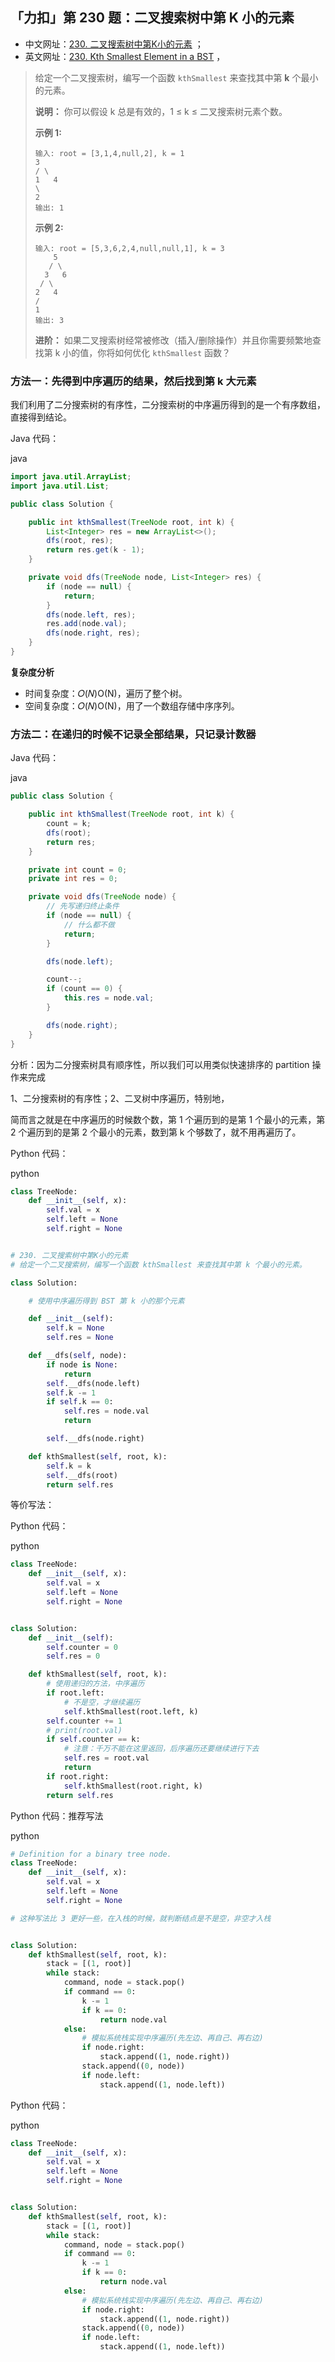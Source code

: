 ## 「力扣」第 230 题：二叉搜索树中第 K 小的元素

- 中文网址：[230. 二叉搜索树中第K小的元素](https://leetcode-cn.com/problems/kth-smallest-element-in-a-bst/description/) ；
- 英文网址：[230. Kth Smallest Element in a BST](https://leetcode.com/problems/kth-smallest-element-in-a-bst/description/) ，

> 给定一个二叉搜索树，编写一个函数 `kthSmallest` 来查找其中第 **k** 个最小的元素。
>
> **说明：**
> 你可以假设 k 总是有效的，1 ≤ k ≤ 二叉搜索树元素个数。
>
> **示例 1:**
>
> ```
> 输入: root = [3,1,4,null,2], k = 1
> 3
> / \
> 1   4
> \
> 2
> 输出: 1
> ```
>
> **示例 2:**
>
> ```
> 输入: root = [5,3,6,2,4,null,null,1], k = 3
>     5
>    / \
>   3   6
>  / \
> 2   4
> /
> 1
> 输出: 3
> ```
>
> **进阶：**
> 如果二叉搜索树经常被修改（插入/删除操作）并且你需要频繁地查找第 k 小的值，你将如何优化 `kthSmallest` 函数？

### 方法一：先得到中序遍历的结果，然后找到第 k 大元素

我们利用了二分搜索树的有序性，二分搜索树的中序遍历得到的是一个有序数组，直接得到结论。

Java 代码：

java

```java
import java.util.ArrayList;
import java.util.List;

public class Solution {

    public int kthSmallest(TreeNode root, int k) {
        List<Integer> res = new ArrayList<>();
        dfs(root, res);
        return res.get(k - 1);
    }

    private void dfs(TreeNode node, List<Integer> res) {
        if (node == null) {
            return;
        }
        dfs(node.left, res);
        res.add(node.val);
        dfs(node.right, res);
    }
}
```

**复杂度分析**

- 时间复杂度：𝑂(𝑁)O(N)，遍历了整个树。
- 空间复杂度：𝑂(𝑁)O(N)，用了一个数组存储中序序列。

### 方法二：在递归的时候不记录全部结果，只记录计数器

Java 代码：

java

```java
public class Solution {

    public int kthSmallest(TreeNode root, int k) {
        count = k;
        dfs(root);
        return res;
    }

    private int count = 0;
    private int res = 0;

    private void dfs(TreeNode node) {
        // 先写递归终止条件
        if (node == null) {
            // 什么都不做
            return;
        }

        dfs(node.left);

        count--;
        if (count == 0) {
            this.res = node.val;
        }

        dfs(node.right);
    }
}
```

分析：因为二分搜索树具有顺序性，所以我们可以用类似快速排序的 partition 操作来完成

1、二分搜索树的有序性；2、二叉树中序遍历，特别地，

简而言之就是在中序遍历的时候数个数，第 1 个遍历到的是第 1 个最小的元素，第 2 个遍历到的是第 2 个最小的元素，数到第 k 个够数了，就不用再遍历了。

Python 代码：

python

```python
class TreeNode:
    def __init__(self, x):
        self.val = x
        self.left = None
        self.right = None


# 230. 二叉搜索树中第K小的元素
# 给定一个二叉搜索树，编写一个函数 kthSmallest 来查找其中第 k 个最小的元素。

class Solution:

    # 使用中序遍历得到 BST 第 k 小的那个元素

    def __init__(self):
        self.k = None
        self.res = None

    def __dfs(self, node):
        if node is None:
            return
        self.__dfs(node.left)
        self.k -= 1
        if self.k == 0:
            self.res = node.val
            return

        self.__dfs(node.right)

    def kthSmallest(self, root, k):
        self.k = k
        self.__dfs(root)
        return self.res
```

等价写法：

Python 代码：

python

```python
class TreeNode:
    def __init__(self, x):
        self.val = x
        self.left = None
        self.right = None


class Solution:
    def __init__(self):
        self.counter = 0
        self.res = 0

    def kthSmallest(self, root, k):
        # 使用递归的方法，中序遍历
        if root.left:
            # 不是空，才继续遍历
            self.kthSmallest(root.left, k)
        self.counter += 1
        # print(root.val)
        if self.counter == k:
            # 注意：千万不能在这里返回，后序遍历还要继续进行下去
            self.res = root.val
            return
        if root.right:
            self.kthSmallest(root.right, k)
        return self.res
```

Python 代码：推荐写法

python

```python
# Definition for a binary tree node.
class TreeNode:
    def __init__(self, x):
        self.val = x
        self.left = None
        self.right = None

# 这种写法比 3 更好一些，在入栈的时候，就判断结点是不是空，非空才入栈


class Solution:
    def kthSmallest(self, root, k):
        stack = [(1, root)]
        while stack:
            command, node = stack.pop()
            if command == 0:
                k -= 1
                if k == 0:
                    return node.val
            else:
                # 模拟系统栈实现中序遍历(先左边、再自己、再右边)
                if node.right:
                    stack.append((1, node.right))
                stack.append((0, node))
                if node.left:
                    stack.append((1, node.left))
```

Python 代码：

python

```python
class TreeNode:
    def __init__(self, x):
        self.val = x
        self.left = None
        self.right = None


class Solution:
    def kthSmallest(self, root, k):
        stack = [(1, root)]
        while stack:
            command, node = stack.pop()
            if command == 0:
                k -= 1
                if k == 0:
                    return node.val
            else:
                # 模拟系统栈实现中序遍历(先左边、再自己、再右边)
                if node.right:
                    stack.append((1, node.right))
                stack.append((0, node))
                if node.left:
                    stack.append((1, node.left))
```
